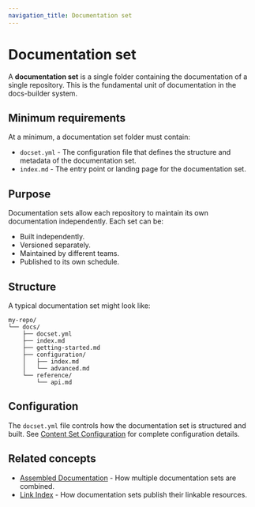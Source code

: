 ```yaml
---
navigation_title: Documentation set
---
```


# Documentation set

A **documentation set** is a single folder containing the documentation of a single repository. This is the fundamental unit of documentation in the docs-builder system.

## Minimum requirements

At a minimum, a documentation set folder must contain:

* `docset.yml` - The configuration file that defines the structure and metadata of the documentation set.
* `index.md` - The entry point or landing page for the documentation set.

## Purpose

Documentation sets allow each repository to maintain its own documentation independently. Each set can be:

* Built independently.
* Versioned separately.
* Maintained by different teams.
* Published to its own schedule.

## Structure

A typical documentation set might look like:

```
my-repo/
└── docs/
    ├── docset.yml
    ├── index.md
    ├── getting-started.md
    ├── configuration/
    │   ├── index.md
    │   └── advanced.md
    └── reference/
        └── api.md
```

## Configuration

The `docset.yml` file controls how the documentation set is structured and built. See [Content Set Configuration](../configure/content-set/index.md) for complete configuration details.

## Related concepts

* [Assembled Documentation](assembled-documentation.md) - How multiple documentation sets are combined.
* [Link Index](link-index.md) - How documentation sets publish their linkable resources.

